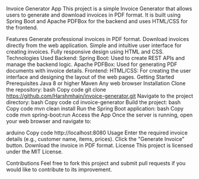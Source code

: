Invoice Generator App
This project is a simple Invoice Generator that allows users to generate and download invoices in PDF format. It is built using Spring Boot and Apache PDFBox for the backend and uses HTML/CSS for the frontend.

Features
Generate professional invoices in PDF format.
Download invoices directly from the web application.
Simple and intuitive user interface for creating invoices.
Fully responsive design using HTML and CSS.
Technologies Used
Backend:
Spring Boot: Used to create REST APIs and manage the backend logic.
Apache PDFBox: Used for generating PDF documents with invoice details.
Frontend:
HTML/CSS: For creating the user interface and designing the layout of the web pages.
Getting Started
Prerequisites
Java 8 or higher
Maven
Any web browser
Installation
Clone the repository:
bash
Copy code
git clone https://github.com/Harshmhajn/invoice-generator.git
Navigate to the project directory:
bash
Copy code
cd invoice-generator
Build the project:
bash
Copy code
mvn clean install
Run the Spring Boot application:
bash
Copy code
mvn spring-boot:run
Access the App
Once the server is running, open your web browser and navigate to:

arduino
Copy code
http://localhost:8080
Usage
Enter the required invoice details (e.g., customer name, items, prices).
Click the "Generate Invoice" button.
Download the invoice in PDF format.
License
This project is licensed under the MIT License.

Contributions
Feel free to fork this project and submit pull requests if you would like to contribute to its improvement.
